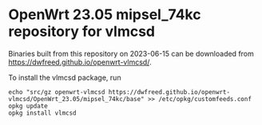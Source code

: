 OpenWrt 23.05 mipsel_74kc repository for vlmcsd
========

Binaries built from this repository on 2023-06-15 can be downloaded from <https://dwfreed.github.io/openwrt-vlmcsd/>.

To install the vlmcsd package, run

```
echo "src/gz openwrt-vlmcsd https://dwfreed.github.io/openwrt-vlmcsd/OpenWrt_23.05/mipsel_74kc/base" >> /etc/opkg/customfeeds.conf
opkg update
opkg install vlmcsd
```
